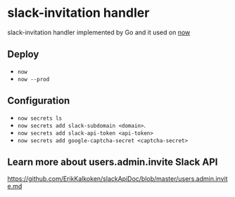 # slack-invitation handler

slack-invitation handler implemented by Go and it used on [now](https://zeit.co/)

## Deploy

* `now`
* `now --prod`

## Configuration

* `now secrets ls`
* `now secrets add slack-subdomain <domain>`.
* `now secrets add slack-api-token <api-token>`
* `now secrets add google-captcha-secret <captcha-secret>`

## Learn more about users.admin.invite Slack API

https://github.com/ErikKalkoken/slackApiDoc/blob/master/users.admin.invite.md